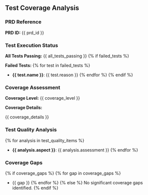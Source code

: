 ## Test Coverage Analysis

### PRD Reference

**PRD ID:** {{ prd_id }}

### Test Execution Status

**All Tests Passing:** {{ all_tests_passing }}
{% if failed_tests %}

**Failed Tests:**
{% for test in failed_tests %}
- **{{ test.name }}**: {{ test.reason }}
{% endfor %}
{% endif %}

### Coverage Assessment

**Coverage Level:** {{ coverage_level }}

**Coverage Details:**

{{ coverage_details }}

### Test Quality Analysis
{% for analysis in test_quality_items %}
- **{{ analysis.aspect }}**: {{ analysis.assessment }}
{% endfor %}

### Coverage Gaps
{% if coverage_gaps %}
{% for gap in coverage_gaps %}
- {{ gap }}
{% endfor %}
{% else %}
No significant coverage gaps identified.
{% endif %}